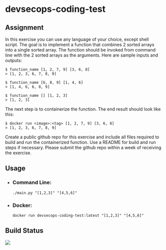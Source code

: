 # devsecops-coding-test

## Assignment

In this exercise you can use any language of your choice, except shell script. The goal is to implement a function that combines 2 sorted arrays into a single sorted array. The function should be invoked from command line with the 2 sorted arrays as the arguments.
Here are sample inputs and outputs:

```
$ function_name [1, 2, 7, 9] [3, 6, 8]
> [1, 2, 3, 6, 7, 8, 9]

$ function_name [6, 8, 9] [1, 4, 6]
> [1, 4, 6, 6, 8, 9]

$ function_name [] [1, 2, 3]
> [1, 2, 3]
```

The next step is to containerize the function. The end result should look like this:

```
$ docker run <image>:<tag> [1, 2, 7, 9] [3, 6, 8]
> [1, 2, 3, 6, 7, 8, 9]
```

Create a public github repo for this exercise and include all files required to build and run the containerized function. Use a README for build and run steps if necessary. Please submit the github repo within a week of receiving the exercise.

## Usage
- ### Command Line:
  ```./main.py "[1,2,3]" "[4,5,6]"```

- ### Docker:
  ```docker run devsecops-coding-test:latest "[1,2,3]" "[4,5,6]"```

## Build Status
![](https://github.com/mixmatch/devsecops-coding-test/workflows/Test%20Code%20and%20Build%20Docker%20Container/badge.svg)